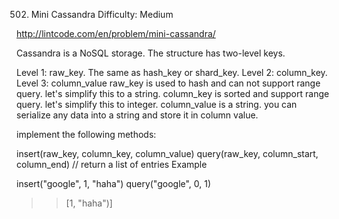 502. Mini Cassandra
Difficulty: Medium

http://lintcode.com/en/problem/mini-cassandra/

Cassandra is a NoSQL storage. The structure has two-level keys.

Level 1: raw_key. The same as hash_key or shard_key.
Level 2: column_key.
Level 3: column_value
raw_key is used to hash and can not support range query. let's simplify this to a string. column_key is sorted and support range query. let's simplify this to integer. column_value is a string. you can serialize any data into a string and store it in column value.

implement the following methods:

insert(raw_key, column_key, column_value)
query(raw_key, column_start, column_end) // return a list of entries
Example

insert("google", 1, "haha")
query("google", 0, 1)
>> [1, "haha")]
